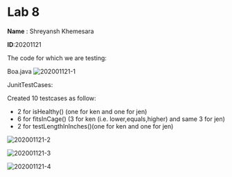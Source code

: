 # Lab 8  
**Name** : Shreyansh Khemesara

**ID**:20201121 

The code for which we are testing:

Boa.java
![202001121-1](https://user-images.githubusercontent.com/77277744/233318713-d75dec78-3762-4ec3-84bd-eee73273d38b.png)


JunitTestCases:

Created 10 testcases as follow: 
* 2 for isHealthy() (one for ken and one for jen)
* 6 for fitsInCage() (3 for ken (i.e. lower,equals,higher) and same 3 for jen)
* 2 for testLengthInInches()(one for ken and one for jen)

![202001121-2](https://user-images.githubusercontent.com/77277744/233318765-597ea430-c105-403d-8969-c1f5312be19d.png)

![202001121-3](https://user-images.githubusercontent.com/77277744/233318778-d7024c1e-a313-495b-908d-13078933a0a4.png)

![202001121-4](https://user-images.githubusercontent.com/77277744/233318790-08d62b4b-9dc3-4eed-85c2-1cf971c99009.png)
